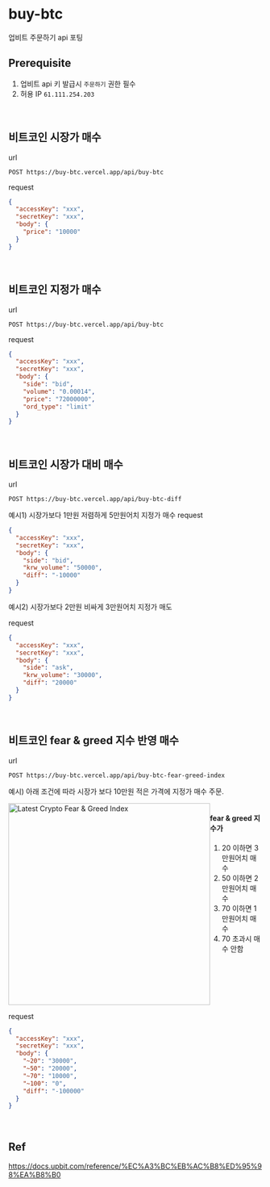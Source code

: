 # buy-btc

업비트 주문하기 api 포팅

## Prerequisite

1. 업비트 api 키 발급시 `주문하기` 권한 필수
2. 허용 IP `61.111.254.203`

<br/>

## 비트코인 시장가 매수

url

```
POST https://buy-btc.vercel.app/api/buy-btc
```

request

```json
{
  "accessKey": "xxx",
  "secretKey": "xxx",
  "body": {
    "price": "10000"
  }
}
```

<br/>

## 비트코인 지정가 매수

url

```
POST https://buy-btc.vercel.app/api/buy-btc
```

request

```json
{
  "accessKey": "xxx",
  "secretKey": "xxx",
  "body": {
    "side": "bid",
    "volume": "0.00014",
    "price": "72000000",
    "ord_type": "limit"
  }
}
```

<br/>

## 비트코인 시장가 대비 매수

url

```
POST https://buy-btc.vercel.app/api/buy-btc-diff
```

예시1) 시장가보다 1만원 저렴하게 5만원어치 지정가 매수
request

```json
{
  "accessKey": "xxx",
  "secretKey": "xxx",
  "body": {
    "side": "bid",
    "krw_volume": "50000",
    "diff": "-10000"
  }
}
```

예시2) 시장가보다 2만원 비싸게 3만원어치 지정가 매도

request

```json
{
  "accessKey": "xxx",
  "secretKey": "xxx",
  "body": {
    "side": "ask",
    "krw_volume": "30000",
    "diff": "20000"
  }
}
```

<br/>

## 비트코인 fear & greed 지수 반영 매수

url

```
POST https://buy-btc.vercel.app/api/buy-btc-fear-greed-index
```

예시) 아래 조건에 따라 시장가 보다 10만원 적은 가격에 지정가 매수 주문.

<div style="display: flex;">
    <a href="https://alternative.me/crypto/">
        <img style="width: 400px;" src="https://alternative.me/crypto/fear-and-greed-index.png" alt="Latest Crypto Fear & Greed Index" />
    <a>
    <div>
        <h4>fear & greed 지수가</h4>
        <ol>
                <li>20 이하면 3만원어치 매수</li>
                <li>50 이하면 2만원어치 매수</li>
                <li>70 이하면 1만원어치 매수</li>
                <li>70 초과시 매수 안함</li>
        </ol>
    </div>
</div>

request

```json
{
  "accessKey": "xxx",
  "secretKey": "xxx",
  "body": {
    "~20": "30000",
    "~50": "20000",
    "~70": "10000",
    "~100": "0",
    "diff": "-100000"
  }
}
```

<br/>

## Ref

https://docs.upbit.com/reference/%EC%A3%BC%EB%AC%B8%ED%95%98%EA%B8%B0
